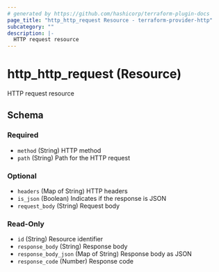 ```yaml
---
# generated by https://github.com/hashicorp/terraform-plugin-docs
page_title: "http_http_request Resource - terraform-provider-http"
subcategory: ""
description: |-
  HTTP request resource
---
```


# http_http_request (Resource)

HTTP request resource



<!-- schema generated by tfplugindocs -->
## Schema

### Required

- `method` (String) HTTP method
- `path` (String) Path for the HTTP request

### Optional

- `headers` (Map of String) HTTP headers
- `is_json` (Boolean) Indicates if the response is JSON
- `request_body` (String) Request body

### Read-Only

- `id` (String) Resource identifier
- `response_body` (String) Response body
- `response_body_json` (Map of String) Response body as JSON
- `response_code` (Number) Response code
